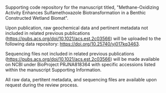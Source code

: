 Supporting code repository for the manuscript titled, "Methane-Oxidizing Activity Enhances Sulfamethoxazole Biotransformation in a Benthic Constructed Wetland Biomat".

Upon publication, raw geochemical data and pertinent metadata not included in related previous publications (https://pubs.acs.org/doi/10.1021/acs.est.2c03566) will be uploaded to the following data repository: https://doi.org/10.25740/yj017kq3463. 

Sequencing files not included in related previous publications (https://pubs.acs.org/doi/10.1021/acs.est.2c03566) will be made available on NCBI under BioProject PRJNA818364 with specific accessions listed within the manuscript Supporting Information.

All raw data, pertitent metadata, and sequencing files are available upon request during the review process. 

